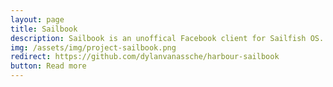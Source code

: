 ```yaml
---
layout: page
title: Sailbook
description: Sailbook is an unoffical Facebook client for Sailfish OS. Sailbook integrates the Facebook Mobile application into Sailfish OS with native notifications. You can download Sailbook from the Jolla Store or <a href="https://openrepos.net/content/minitreintje/sailbook" target="_blank">Openrepos.net</a>. The source code is available on <a href="https://github.com/dylanvanassche/harbour-sailbook" target="_blank">Github</a>.
img: /assets/img/project-sailbook.png
redirect: https://github.com/dylanvanassche/harbour-sailbook
button: Read more
---
```


